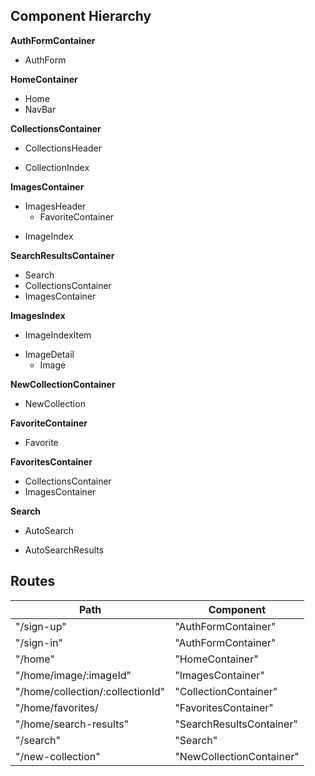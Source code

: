## Component Hierarchy

**AuthFormContainer**
 - AuthForm

**HomeContainer**
 - Home
 - NavBar

**CollectionsContainer**
 - CollectionsHeader
  * CollectionIndex

**ImagesContainer**
 - ImagesHeader
 	- FavoriteContainer
  + ImageIndex

**SearchResultsContainer**
 - Search
 - CollectionsContainer
 - ImagesContainer

**ImagesIndex**
 - ImageIndexItem
  + ImageDetail
    * Image

**NewCollectionContainer**
 - NewCollection

**FavoriteContainer**
 - Favorite

**FavoritesContainer**
 - CollectionsContainer
 - ImagesContainer

**Search**
 + AutoSearch
 * AutoSearchResults

## Routes

|Path   | Component   |
|-------|-------------|
| "/sign-up" | "AuthFormContainer" |
| "/sign-in" | "AuthFormContainer" |
| "/home" | "HomeContainer" |
| "/home/image/:imageId" | "ImagesContainer" |
| "/home/collection/:collectionId" | "CollectionContainer" |
| "/home/favorites/ | "FavoritesContainer" |
| "/home/search-results" | "SearchResultsContainer"
| "/search" | "Search" |
| "/new-collection" | "NewCollectionContainer" |
